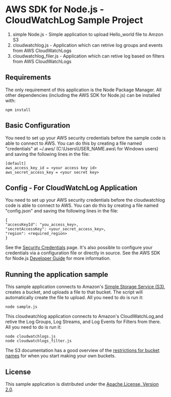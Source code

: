 # AWS SDK for Node.js - CloudWatchLog Sample Project

1. simple Node.js - Simple application to upload Hello_world file to Amzon S3
2. cloudwatchlog.js - Application which can retrive log groups and events from AWS CloudWatchLogs
3. cloudwatchlog_filer.js - Application which can retive log based on filters from AWS CloudWatchLogs

## Requirements

The only requirement of this application is the Node Package Manager. All other
dependencies (including the AWS SDK for Node.js) can be installed with:

    npm install

## Basic Configuration

You need to set up your AWS security credentials before the sample code is able
to connect to AWS. You can do this by creating a file named "credentials" at ~/.aws/ 
(C:\Users\USER_NAME\.aws\ for Windows users) and saving the following lines in the file:

    [default]
    aws_access_key_id = <your access key id>
    aws_secret_access_key = <your secret key>

## Config - For CloudWatchLog Application

You need to set up your AWS security credentials before the cloudwatchlog code is able
to connect to AWS. You can do this by creating a file named "config.json" and saving the following lines in the file:

    { 
	"accessKeyId": "you_access_key>, 
	"secretAccessKey": <your_secret_access_key>, 
	"region": <required_region> 
    }
    
See the [Security Credentials](http://aws.amazon.com/security-credentials) page.
It's also possible to configure your credentials via a configuration file or
directly in source. See the AWS SDK for Node.js [Developer Guide](http://docs.aws.amazon.com/AWSJavaScriptSDK/guide/node-configuring.html)
for more information.

## Running the application sample

This sample application connects to Amazon's [Simple Storage Service (S3)](http://aws.amazon.com/s3),
creates a bucket, and uploads a file to that bucket. The script will automatically
create the file to upload. All you need to do is run it:

    node sample.js

This cloudwatchlog application connects to Amazon's CloudWatchLog,and
retive the Log Groups, Log Streams, and Log Events for Filters from there.  All you need to do is run it:

    node cloudwatchlogs.js
    node cloudwatchlogs_filter.js
    
The S3 documentation has a good overview of the [restrictions for bucket names](http://docs.aws.amazon.com/AmazonS3/latest/dev/BucketRestrictions.html)
for when you start making your own buckets.

## License

This sample application is distributed under the
[Apache License, Version 2.0](http://www.apache.org/licenses/LICENSE-2.0).

